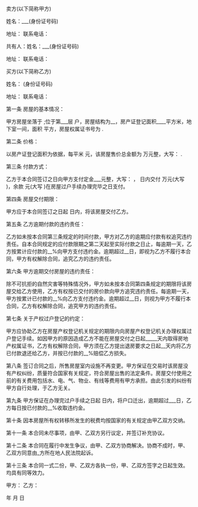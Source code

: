 
 


卖方(以下简称甲方)


姓名：___(身份证号码)


地址： 联系电话：


共有人：姓名：___(身份证号码)


地址： 联系电话：


买方(以下简称乙方)


姓名： (身份证号码)


地址： 联系电话：


第一条 房屋的基本情况：


甲方房屋坐落于 ;位于第___层 户，房屋结构为__，房产证登记面积____平方米，地下室一间，面积 平方，房屋权属证书号为 .


第二条 价格：


以房产证登记面积为依据，每平米 元，该房屋售价总金额为 万元整，大写： .


第三条 付款方式：


乙方于本合同签订之日向甲方支付定金___元整，大写： ， 日内交付 万元(大写 )，余款 元(大写 )在房屋过户手续办理完毕之日支付。


第四条 房屋交付期限：


甲方应于本合同签订之日起 日内，将该房屋交付乙方。


第五条 乙方逾期付款的违约责任：


乙方如未按本合同第三条规定的时间付款，甲方对乙方的逾期应付款有权追究违约责任。自本合同规定的应付款限期之第二天起至实际付款之日止，每逾期一天，乙方按累计应付款的__%向甲方支付违约金。逾期超过__日，即视为乙方不履行本合同，甲方有权解除合同，追究乙方的违约责任。


第六条 甲方逾期交付房屋的违约责任：


除不可抗拒的自然灾害等特殊情况外，甲方如未按本合同第四条规定的期限将该房屋交给乙方使用，乙方有权按已交付的房价款向甲方追究违约责任。每逾期一天，甲方按累计已付款的__%向乙方支付违约金。逾期超过__日，则视为甲方不履行本合同，乙方有权解除合同，追究甲方的违约责任。


第七条 关于产权过户登记的约定：


甲方应协助乙方在房屋产权登记机关规定的期限内向房屋产权登记机关办理权属过户登记手续。如因甲方的原因造成乙方不能在房屋交付之日起_____天内取得房地产权属证书，乙方有权解除合同，甲方须在乙方提出退房要求之日起__天内将乙方已付款退还给乙方，并按已付款的__%赔偿乙方损失。


第八条 签订合同之后，所售房屋室内设施不再变更。甲方保证在交易时该房屋没有产权纠纷，质量符合国家有关规定，符合房屋出售的法定条件。房屋交付使用之前的有关费用包括水、电、气、物业、有线等费用有甲方承担。由此引发的纠纷有甲方自行处理，于乙方无关。


第九条 甲方保证在办理完过户手续之日起 日内，将户口迁出，逾期超过___日，乙方每日按已付款的__%收取违约金。


第十条 因本房屋所有权转移所发生的税费均按国家的有关规定由甲乙双方交纳。


第十一条 本合同未尽事项，由甲、乙双方另行议定，并签订补充协议。


第十二条 本合同在履行中发生争议，由甲、乙双方协商解决。协商不成时，甲、乙双方同意由_方所在地人民法院起诉。


第十三条 本合同一式二份，甲、乙双方各执一份，甲、乙双方签字之日起生效。均具有同等效力。


甲方： 乙方：


年 月 日
 


 

 
 
 
 
 
  


  
 

  


  


  
 
 
 
 

